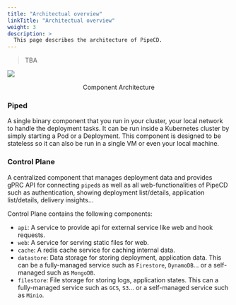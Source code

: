 ```yaml
---
title: "Architectual overview"
linkTitle: "Architectual overview"
weight: 3
description: >
  This page describes the architecture of PipeCD.
---
```


> TBA

![](/images/architecture-overview.png)
<p style="text-align: center;">
Component Architecture
</p>

### Piped

A single binary component that you run in your cluster, your local network to handle the deployment tasks.
It can be run inside a Kubernetes cluster by simply starting a Pod or a Deployment.
This component is designed to be stateless so it can also be run in a single VM or even your local machine.

### Control Plane

A centralized component that manages deployment data and provides gPRC API for connecting `piped`s as well as all web-functionalities of PipeCD such as
authentication, showing deployment list/details, application list/details, delivery insights...

Control Plane contains the following components:
- `api`: A service to provide api for external service like web and hook requests.
- `web`: A service for serving static files for web.
- `cache`: A redis cache service for caching internal data.
- `datastore`: Data storage for storing deployment, application data. This can be a fully-managed service such as `Firestore`, `DynamoDB`... or a self-managed such as `MongoDB`.
- `filestore`: File storage for storing logs, application states. This can a fully-managed service such as `GCS`, `S3`... or a self-managed service such as `Minio`.
